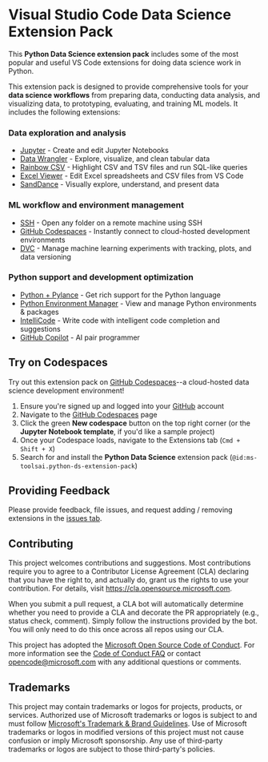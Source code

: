 # Visual Studio Code Data Science Extension Pack

This **Python Data Science extension pack** includes some of the most popular and useful VS Code extensions for doing data science work in Python.

This extension pack is designed to provide comprehensive tools for your **data science workflows** from preparing data, conducting data analysis, and visualizing data, to prototyping, evaluating, and training ML models. It includes the following extensions:

### Data exploration and analysis

- [Jupyter](https://marketplace.visualstudio.com/items?itemName=ms-toolsai.jupyter) - Create and edit Jupyter Notebooks
- [Data Wrangler](https://marketplace.visualstudio.com/items?itemName=ms-toolsai.datawrangler) - Explore, visualize, and clean tabular data
- [Rainbow CSV](https://marketplace.visualstudio.com/items?itemName=mechatroner.rainbow-csv) - Highlight CSV and TSV files and run SQL-like queries
- [Excel Viewer](https://marketplace.visualstudio.com/items?itemName=GrapeCity.gc-excelviewer) - Edit Excel spreadsheets and CSV files from VS Code
- [SandDance](https://marketplace.visualstudio.com/items?itemName=msrvida.vscode-sanddance) - Visually explore, understand, and present data

### ML workflow and environment management

- [SSH](https://marketplace.visualstudio.com/items?itemName=ms-vscode-remote.remote-ssh) - Open any folder on a remote machine using SSH
- [GitHub Codespaces](https://marketplace.visualstudio.com/items?itemName=GitHub.codespaces) - Instantly connect to cloud-hosted development environments
- [DVC](https://marketplace.visualstudio.com/items?itemName=Iterative.dvc) - Manage machine learning experiments with tracking, plots, and data versioning

### Python support and development optimization

- [Python + Pylance](https://marketplace.visualstudio.com/items?itemName=ms-python.python) - Get  rich support for the Python language
- [Python Environment Manager](https://marketplace.visualstudio.com/items?itemName=donjayamanne.python-environment-manager) - View and manage Python environments & packages
- [IntelliCode](https://marketplace.visualstudio.com/items?itemName=visualstudioexptteam.vscodeintellicode) - Write code with intelligent code completion and suggestions
- [GitHub Copilot](https://marketplace.visualstudio.com/items?itemName=github.copilot) - AI pair programmer

## Try on Codespaces

Try out this extension pack on [GitHub Codespaces](https://github.com/codespaces)--a cloud-hosted data science development environment!

1. Ensure you're signed up and logged into your [GitHub](https://github.com/) account
2. Navigate to the [GitHub Codespaces](https://github.com/codespaces) page
3. Click the green **New codespace** button on the top right corner (or the **Jupyter Notebook template**, if you'd like a sample project)
4. Once your Codespace loads, navigate to the Extensions tab (`Cmd + Shift + X`)
5. Search for and install the **Python Data Science** extension pack (`@id:ms-toolsai.python-ds-extension-pack`)

## Providing Feedback

Please provide feedback, file issues, and request adding / removing extensions in the [issues tab](https://github.com/microsoft/vscode-python-ds-extension-pack/issues).

## Contributing

This project welcomes contributions and suggestions.  Most contributions require you to agree to a
Contributor License Agreement (CLA) declaring that you have the right to, and actually do, grant us
the rights to use your contribution. For details, visit https://cla.opensource.microsoft.com.

When you submit a pull request, a CLA bot will automatically determine whether you need to provide
a CLA and decorate the PR appropriately (e.g., status check, comment). Simply follow the instructions
provided by the bot. You will only need to do this once across all repos using our CLA.

This project has adopted the [Microsoft Open Source Code of Conduct](https://opensource.microsoft.com/codeofconduct/).
For more information see the [Code of Conduct FAQ](https://opensource.microsoft.com/codeofconduct/faq/) or
contact [opencode@microsoft.com](mailto:opencode@microsoft.com) with any additional questions or comments.

## Trademarks

This project may contain trademarks or logos for projects, products, or services. Authorized use of Microsoft 
trademarks or logos is subject to and must follow 
[Microsoft's Trademark & Brand Guidelines](https://www.microsoft.com/en-us/legal/intellectualproperty/trademarks/usage/general).
Use of Microsoft trademarks or logos in modified versions of this project must not cause confusion or imply Microsoft sponsorship.
Any use of third-party trademarks or logos are subject to those third-party's policies.
